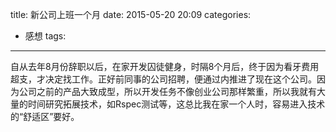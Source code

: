 title: 新公司上班一个月
date: 2015-05-20 20:09
categories:
  - 感想
tags:
---
自从去年8月份辞职以后，在家开发囚徒健身，时隔8个月后，终于因为看牙费用超支，才决定找工作。正好前同事的公司招聘，便通过内推进了现在这个公司。因为公司之前的产品大致成型，所以开发任务不像创业公司那样繁重，所以我就有大量的时间研究拓展技术，如Rspec测试等，这总比我在家一个人时，容易进入技术的“舒适区”要好。